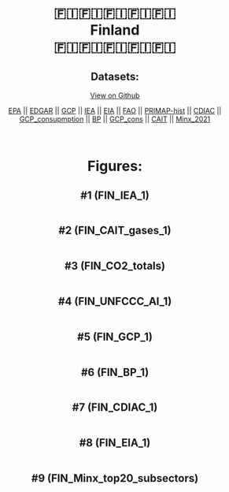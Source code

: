 
<center>
<h1 align="center">
🇫🇮🇫🇮🇫🇮🇫🇮🇫🇮
<br>
Finland
<br>
🇫🇮🇫🇮🇫🇮🇫🇮🇫🇮
</h1>
<h2>Datasets:</h2>
<p><a href="https://github.com/dquintani/GreenhouseData/tree/master/country_data/FIN_Finland/data">View on Github</a>
<br></p><p><a href="data/FIN_EPA.csv">EPA</a> || <a href="data/FIN_EDGAR.csv">EDGAR</a> || <a href="data/FIN_GCP.csv">GCP</a> || <a href="data/FIN_IEA.csv">IEA</a> || <a href="data/FIN_EIA.csv">EIA</a> || <a href="data/FIN_FAO.csv">FAO</a> || <a href="data/FIN_PRIMAP-hist.csv">PRIMAP-hist</a> || <a href="data/FIN_CDIAC.csv">CDIAC</a> || <a href="data/FIN_GCP_consupmption.csv">GCP_consupmption</a> || <a href="data/FIN_BP.csv">BP</a> || <a href="data/FIN_GCP_cons.csv">GCP_cons</a> || <a href="data/FIN_CAIT.csv">CAIT</a> || <a href="data/FIN_Minx_2021.csv">Minx_2021</a></p><p><br></p>
<h1>Figures:</h1><h2>#1 (FIN_IEA_1)</h2>
<p><img alt="" src="figures/FIN_IEA_1.png" /></p><h2>#2 (FIN_CAIT_gases_1)</h2>
<p><img alt="" src="figures/FIN_CAIT_gases_1.png" /></p><h2>#3 (FIN_CO2_totals)</h2>
<p><img alt="" src="figures/FIN_CO2_totals.png" /></p><h2>#4 (FIN_UNFCCC_AI_1)</h2>
<p><img alt="" src="figures/FIN_UNFCCC_AI_1.png" /></p><h2>#5 (FIN_GCP_1)</h2>
<p><img alt="" src="figures/FIN_GCP_1.png" /></p><h2>#6 (FIN_BP_1)</h2>
<p><img alt="" src="figures/FIN_BP_1.png" /></p><h2>#7 (FIN_CDIAC_1)</h2>
<p><img alt="" src="figures/FIN_CDIAC_1.png" /></p><h2>#8 (FIN_EIA_1)</h2>
<p><img alt="" src="figures/FIN_EIA_1.png" /></p><h2>#9 (FIN_Minx_top20_subsectors)</h2>
<p><img alt="" src="figures/FIN_Minx_top20_subsectors.png" /></p>